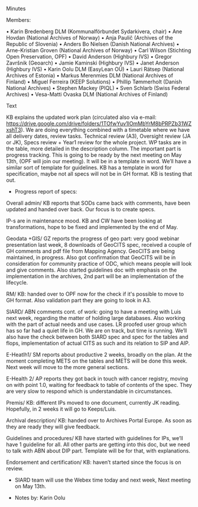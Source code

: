 Minutes

Members:

•	Karin Bredenberg DLM (Kommunalförbundet Sydarkivera, chair)
•	Ane Hovdan (National Archives of Norway)
•	Anja Paulič (Archives of the Republic of Slovenia) 
•	Anders Bo Nielsen (Danish National Archives)
•	Arne-Kristian Groven (National Archives of Norway) 
•	Carl Wilson (Stichting Open Preservation, OPF)
•	David Anderson (Highbury IVS)
•	Gregor Završnik (Geoarch)
•	Jamie Kaminski (Highbury IVS)
•	Janet Anderson (Highbury IVS) 
•	Karin Oolu DLM (EasyLean OÜ)
•	Lauri Rätsep (National Archives of Estonia) 
•	Markus Merenmies DLM (National Archives of Finland)
•	Miguel Ferreira (KEEP Solutions)
•	Phillip Tømmerholt (Danish National Archives)
•	Stephen Mackey (PIQL)
•	Sven Schlarb (Swiss Federal Archives)
•	Vesa-Matti Ovaska DLM (National Archives of Finland)

Text

KB explains the updated work plan (circulated also via e-mail:  https://drive.google.com/drive/folders/1TOfwYuv1lOmMbYrM8bPRPZb31WZxshT3). 
We are doing everything combined with a timetable where we have all delivery dates, review tasks. Technical review (A3), Oversight review (JA or JK), Specs review + Year1 review for the whole project. WP tasks are in the table, more detailed in the description column. The important part is progress tracking. This is going to be ready by the next meeting on May 13th,  (OPF will join our meeting). It will be in a template in word. We’ll have a similar sort of template for guidelines.  KB has a template in word for specification, maybe not all specs will not be in GH format. KB is testing that out. 

- Progress report of specs:

Overall admin/ KB reports that SODs came back with comments, have been updated and handed over back. Our focus is to create specs. 

IP-s are in maintenance mood. KB and CW have been looking at transformations, hope to be fixed and implemented by the end of May.  

Geodata +GIS/ GZ reports the progress of geo part: very good webinar presentation last week, 8 downloads of GeoCITS spec, received a couple of GH comments and pdf file from Mapping Agency. GeoCITS are being maintained, in progress. Also got confirmation that GeoCITS will be in consideration for community practice of ODC, which means people will look and give comments. Also started guidelines doc with emphasis on the implementation in the archives, 2nd part will be an implementation of the lifecycle. 

RM/ KB: handed over to OPF now for the check if it's possible to move to GH format. Also validation part they are going to look in A3.  

SIARD/ ABN comments cont. of work: going to have a meeting with Luis next week, regarding the matter of holding large databases. Also working with the part of actual needs and use cases. LR proofed user group which has so far had a quiet life in GH. We are on track, but time is running. We’ll also have the check between both SIARD spec and spec for the tables and flops, implementation of actual CITS as such and its relation to SIP and AIP. 

E-Heatlh1/ SM reports about productive 2 weeks, broadly on the plan.  At the moment completing METS on the tables and METS will be done this week.  Next week will move to the more general sections.  

E-Health 2/ AP reports they got back in touch with cancer registry, moving on with point 1.0, waiting for feedback to table of contents of the spec. They are very slow to respond which is understandable in circumstances.  

Premis/ KB: different IPs moved to one document, currently JK reading. Hopefully, in 2 weeks it will go to Keeps/Luis.    

Archival description/ KB: handed over to Archives Portal Europe. As soon as they are ready they will give feedback. 

Guidelines and procedures/ KB have started with guidelines for IPs, we’ll have 1 guideline for all. All other parts are getting into this doc, but we need to talk with ABN about DIP part. Template will be for that, with explanations. 

Endorsement and certification/ KB: haven’t started since the focus is on review.  

- SIARD team will use the Webex time today and next week, Next meeting on May 13th.

- Notes by: Karin Oolu
